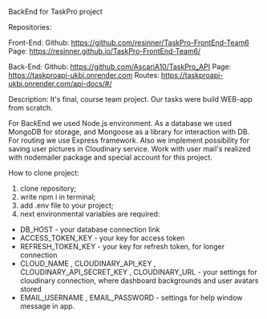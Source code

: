 BackEnd for TaskPro project

Repositories:

Front-End:
Github: https://github.com/resinner/TaskPro-FrontEnd-Team6
Page: https://resinner.github.io/TaskPro-FrontEnd-Team6/

Back-End:
Github: https://github.com/AscariA10/TaskPro_API
Page: https://taskproapi-ukbi.onrender.com
Routes: https://taskproapi-ukbi.onrender.com/api-docs/#/

Description:
It's final, course team project. Our tasks were build WEB-app from scratch.

For BackEnd we used Node.js environment. As a database we used MongoDB for storage, and
Mongoose as a library for interaction with DB. For routing we use Express framework.
Also we implement possibility for saving user pictures in Cloudinary service.
Work with user mail's realized with nodemailer package and special account for this project.

How to clone project:

1. clone repository;
2. write npm i in terminal;
3. add .env file to your project;
4. next environmental variables are required:

- DB_HOST - your database connection link
- ACCESS_TOKEN_KEY - your key for access token
- REFRESH_TOKEN_KEY - your key for refresh token, for longer connection
- CLOUD_NAME , CLOUDINARY_API_KEY , CLOUDINARY_API_SECRET_KEY , CLOUDINARY_URL - your settings for cloudinary
  connection, where dashboard backgrounds and user avatars stored
- EMAIL_USERNAME , EMAIL_PASSWORD - settings for help window message in app.
